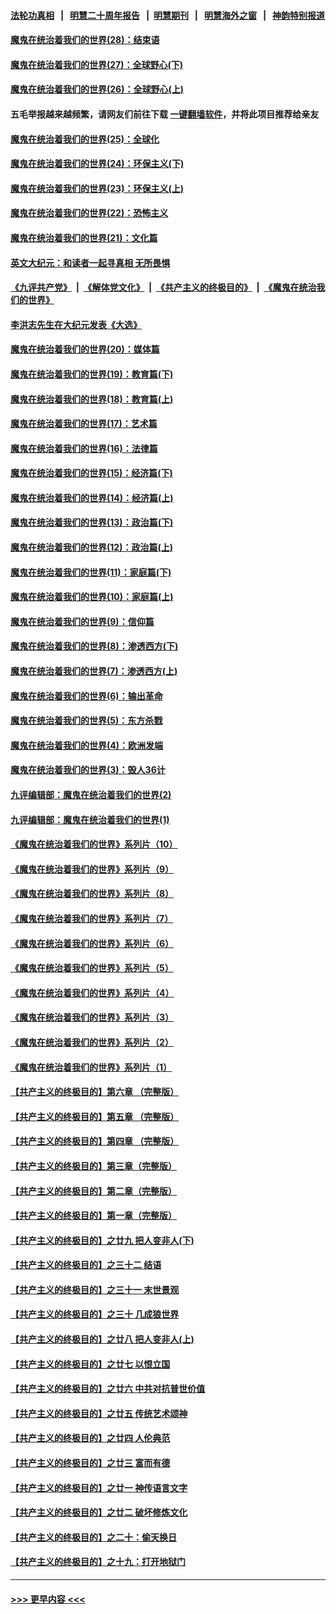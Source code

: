 #### [法轮功真相](https://github.com/gfw-breaker/truth/blob/master/README.md?t=0) &nbsp;&nbsp;|&nbsp;&nbsp; [明慧二十周年报告](https://github.com/gfw-breaker/mh-reports/blob/master/README.md?t=0) &nbsp;&nbsp;|&nbsp;&nbsp;[明慧期刊](https://github.com/gfw-breaker/mh-qikan) &nbsp;&nbsp;|&nbsp;&nbsp; [明慧海外之窗](https://github.com/gfw-breaker/mh-news/blob/master/README.md?t=0) &nbsp;&nbsp;|&nbsp;&nbsp; [神韵特别报道](https://github.com/gfw-breaker/mh-news/blob/master/shenyun.md?t=0)
#### [魔鬼在统治着我们的世界(28)：结束语](../pages/nsc422/n10936246.md?t=06142252) 
#### [魔鬼在统治着我们的世界(27)：全球野心(下)](../pages/nsc422/n10928319.md?t=06142252) 
#### [魔鬼在统治着我们的世界(26)：全球野心(上)](../pages/nsc422/n10900318.md?t=06142252) 
#### 五毛举报越来越频繁，请网友们前往下载 [一键翻墙软件](https://github.com/gfw-breaker/ssr-accounts)，并将此项目推荐给亲友
#### [魔鬼在统治着我们的世界(25)：全球化](../pages/nsc422/n10788205.md?t=06142252) 
#### [魔鬼在统治着我们的世界(24)：环保主义(下)](../pages/nsc422/n10695307.md?t=06142252) 
#### [魔鬼在统治着我们的世界(23)：环保主义(上)](../pages/nsc422/n10688613.md?t=06142252) 
#### [魔鬼在统治着我们的世界(22)：恐怖主义](../pages/nsc422/n10614727.md?t=06142252) 
#### [魔鬼在统治着我们的世界(21)：文化篇](../pages/nsc422/n10597706.md?t=06142252) 
#### [英文大纪元：和读者一起寻真相 无所畏惧](../pages/nsc422/n12542027.md?t=06142252) 
#### [《九评共产党》](https://github.com/begood0513/9ping.md/blob/master/README.md) &nbsp;|&nbsp; [《解体党文化》](../../../../jtdwh.md/blob/master/README.md)  &nbsp;|&nbsp; [《共产主义的终极目的》](../../../../gczydzjmd.md/blob/master/README.md) &nbsp;|&nbsp; [《魔鬼在统治我们的世界》](../../../../mgztzwmdsj.md/blob/master/README.md) 
#### [李洪志先生在大纪元发表《大选》](../pages/nsc422/n12534746.md?t=06142252) 
#### [魔鬼在统治着我们的世界(20)：媒体篇](../pages/nsc422/n10586579.md?t=06142252) 
#### [魔鬼在统治着我们的世界(19)：教育篇(下)](../pages/nsc422/n10564808.md?t=06142252) 
#### [魔鬼在统治着我们的世界(18)：教育篇(上)](../pages/nsc422/n10526970.md?t=06142252) 
#### [魔鬼在统治着我们的世界(17)：艺术篇](../pages/nsc422/n10499093.md?t=06142252) 
#### [魔鬼在统治着我们的世界(16)：法律篇](../pages/nsc422/n10485969.md?t=06142252) 
#### [魔鬼在统治着我们的世界(15)：经济篇(下)](../pages/nsc422/n10469975.md?t=06142252) 
#### [魔鬼在统治着我们的世界(14)：经济篇(上)](../pages/nsc422/n10457370.md?t=06142252) 
#### [魔鬼在统治着我们的世界(13)：政治篇(下)](../pages/nsc422/n10448270.md?t=06142252) 
#### [魔鬼在统治着我们的世界(12)：政治篇(上)](../pages/nsc422/n10444576.md?t=06142252) 
#### [魔鬼在统治着我们的世界(11)：家庭篇(下)](../pages/nsc422/n10440961.md?t=06142252) 
#### [魔鬼在统治着我们的世界(10)：家庭篇(上)](../pages/nsc422/n10435448.md?t=06142252) 
#### [魔鬼在统治着我们的世界(9)：信仰篇](../pages/nsc422/n10432159.md?t=06142252) 
#### [魔鬼在统治着我们的世界(8)：渗透西方(下)](../pages/nsc422/n10429603.md?t=06142252) 
#### [魔鬼在统治着我们的世界(7)：渗透西方(上)](../pages/nsc422/n10426013.md?t=06142252) 
#### [魔鬼在统治着我们的世界(6)：输出革命](../pages/nsc422/n10421536.md?t=06142252) 
#### [魔鬼在统治着我们的世界(5)：东方杀戮](../pages/nsc422/n10417707.md?t=06142252) 
#### [魔鬼在统治着我们的世界(4)：欧洲发端](../pages/nsc422/n10414890.md?t=06142252) 
#### [魔鬼在统治着我们的世界(3)：毁人36计](../pages/nsc422/n10411583.md?t=06142252) 
#### [九评编辑部：魔鬼在统治着我们的世界(2)](../pages/nsc422/n10410036.md?t=06142252) 
#### [九评编辑部：魔鬼在统治着我们的世界(1)](../pages/nsc422/n10406825.md?t=06142252) 
#### [《魔鬼在统治着我们的世界》系列片（10）](../pages/nsc422/n12292670.md?t=06142252) 
#### [《魔鬼在统治着我们的世界》系列片（9）](../pages/nsc422/n12290859.md?t=06142252) 
#### [《魔鬼在统治着我们的世界》系列片（8）](../pages/nsc422/n12287445.md?t=06142252) 
#### [《魔鬼在统治着我们的世界》系列片（7）](../pages/nsc422/n12283425.md?t=06142252) 
#### [《魔鬼在统治着我们的世界》系列片（6）](../pages/nsc422/n12282314.md?t=06142252) 
#### [《魔鬼在统治着我们的世界》系列片（5）](../pages/nsc422/n12281419.md?t=06142252) 
#### [《魔鬼在统治着我们的世界》系列片（4）](../pages/nsc422/n12274024.md?t=06142252) 
#### [《魔鬼在统治着我们的世界》系列片（3）](../pages/nsc422/n12271322.md?t=06142252) 
#### [《魔鬼在统治着我们的世界》系列片（2）](../pages/nsc422/n12269049.md?t=06142252) 
#### [《魔鬼在统治着我们的世界》系列片（1）](../pages/nsc422/n12267575.md?t=06142252) 
#### [【共产主义的终极目的】第六章 （完整版）](../pages/nsc422/n11428913.md?t=06142252) 
#### [【共产主义的终极目的】第五章 （完整版）](../pages/nsc422/n11428912.md?t=06142252) 
#### [【共产主义的终极目的】第四章 （完整版）](../pages/nsc422/n11428907.md?t=06142252) 
#### [【共产主义的终极目的】第三章（完整版）](../pages/nsc422/n11428848.md?t=06142252) 
#### [【共产主义的终极目的】第二章（完整版）](../pages/nsc422/n11428831.md?t=06142252) 
#### [【共产主义的终极目的】第一章（完整版）](../pages/nsc422/n11417651.md?t=06142252) 
#### [【共产主义的终极目的】之廿九 把人变非人(下)](../pages/nsc422/n11344140.md?t=06142252) 
#### [【共产主义的终极目的】之三十二 结语](../pages/nsc422/n11360535.md?t=06142252) 
#### [【共产主义的终极目的】之三十一 末世景观](../pages/nsc422/n11351129.md?t=06142252) 
#### [【共产主义的终极目的】之三十 几成狼世界](../pages/nsc422/n11348280.md?t=06142252) 
#### [【共产主义的终极目的】之廿八 把人变非人(上)](../pages/nsc422/n11340492.md?t=06142252) 
#### [【共产主义的终极目的】之廿七 以恨立国](../pages/nsc422/n11336944.md?t=06142252) 
#### [【共产主义的终极目的】之廿六 中共对抗普世价值](../pages/nsc422/n11324785.md?t=06142252) 
#### [【共产主义的终极目的】之廿五 传统艺术颂神](../pages/nsc422/n11296396.md?t=06142252) 
#### [【共产主义的终极目的】之廿四 人伦典范](../pages/nsc422/n11296397.md?t=06142252) 
#### [【共产主义的终极目的】之廿三 富而有德](../pages/nsc422/n11283598.md?t=06142252) 
#### [【共产主义的终极目的】之廿一 神传语言文字](../pages/nsc422/n11263265.md?t=06142252) 
#### [【共产主义的终极目的】之廿二 破坏修炼文化](../pages/nsc422/n11245728.md?t=06142252) 
#### [【共产主义的终极目的】之二十：偷天换日](../pages/nsc422/n11238846.md?t=06142252) 
#### [【共产主义的终极目的】之十九：打开地狱门](../pages/nsc422/n11206376.md?t=06142252) 

----
#### [ >>> 更早内容 <<< ](../indexes/nsc422-earlier.md)
